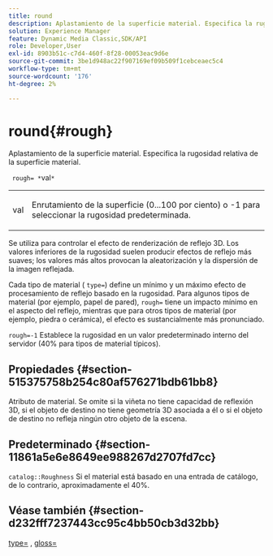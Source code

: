 ```yaml
---
title: round
description: Aplastamiento de la superficie material. Especifica la rugosidad relativa de la superficie material.
solution: Experience Manager
feature: Dynamic Media Classic,SDK/API
role: Developer,User
exl-id: 8903b51c-c7d4-460f-8f28-00053eac9d6e
source-git-commit: 3be1d948ac22f907169ef09b509f1cebceaec5c4
workflow-type: tm+mt
source-wordcount: '176'
ht-degree: 2%

---
```


# round{#rough}

Aplastamiento de la superficie material. Especifica la rugosidad relativa de la superficie material.

` rough= *`val`*`

<table id="simpletable_432E33EC87144AC7A2A8D9406F862708"> 
 <tr class="strow"> 
  <td class="stentry"> <p> <span class="varname"> val </span> </p> </td> 
  <td class="stentry"> <p>Enrutamiento de la superficie (0...100 por ciento) o -1 para seleccionar la rugosidad predeterminada. </p> </td> 
 </tr> 
</table>

Se utiliza para controlar el efecto de renderización de reflejo 3D. Los valores inferiores de la rugosidad suelen producir efectos de reflejo más suaves; los valores más altos provocan la aleatorización y la dispersión de la imagen reflejada.

Cada tipo de material ( `type=`) define un mínimo y un máximo efecto de procesamiento de reflejo basado en la rugosidad. Para algunos tipos de material (por ejemplo, papel de pared), `rough=` tiene un impacto mínimo en el aspecto del reflejo, mientras que para otros tipos de material (por ejemplo, piedra o cerámica), el efecto es sustancialmente más pronunciado.

`rough=-1` Establece la rugosidad en un valor predeterminado interno del servidor (40% para tipos de material típicos).

## Propiedades {#section-515375758b254c80af576271bdb61bb8}

Atributo de material. Se omite si la viñeta no tiene capacidad de reflexión 3D, si el objeto de destino no tiene geometría 3D asociada a él o si el objeto de destino no refleja ningún otro objeto de la escena.

## Predeterminado {#section-11861a5e6e8649ee988267d2707fd7cc}

`catalog::Roughness` Si el material está basado en una entrada de catálogo, de lo contrario, aproximadamente el 40%.

## Véase también {#section-d232fff7237443cc95c4bb50cb3d32bb}

[type=](../../../../../ir-api/http-protocol/image-rendering-api-ref/c-ir-http-protocol-ref/c-ir-http-protocol-command-reference/r-ir-http-type.md#reference-128c7de89e2d46838019b560f3f84a35) , [gloss=](../../../../../ir-api/http-protocol/image-rendering-api-ref/c-ir-http-protocol-ref/c-ir-http-protocol-command-reference/r-ir-http-gloss.md#reference-325aef2ee51e4e1584a06047427340ca)

